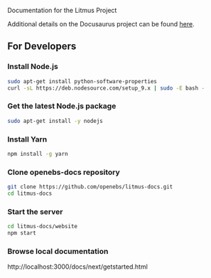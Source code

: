 Documentation for the Litmus Project

Additional details on the Docusaurus project can be found [here](https://docusaurus.io/docs/en/installation.html).
## For Developers

### Install Node.js

```bash
sudo apt-get install python-software-properties
curl -sL https://deb.nodesource.com/setup_9.x | sudo -E bash -
```

### Get the latest Node.js package

```bash
sudo apt-get install -y nodejs
```

### Install Yarn

```bash
npm install -g yarn
```

### Clone openebs-docs repository

```bash
git clone https://github.com/openebs/litmus-docs.git
cd litmus-docs
```

### Start the server

```bash
cd litmus-docs/website
npm start
```
### Browse local documentation
http://localhost:3000/docs/next/getstarted.html

